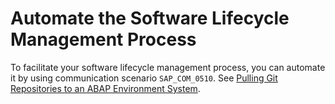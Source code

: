 <!-- loioe342c2497fe54bf890688d2d44c4dcff -->

# Automate the Software Lifecycle Management Process

To facilitate your software lifecycle management process, you can automate it by using communication scenario `SAP_COM_0510`. See [Pulling Git Repositories to an ABAP Environment System](Pulling_Git_Repositories_to_an_ABAP_Environment_System_80a8d52.md).

